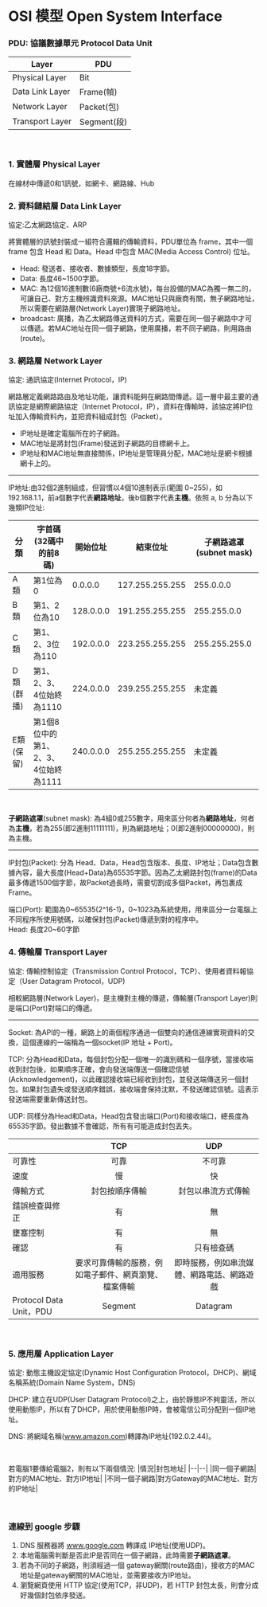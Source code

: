 # OSI 模型 Open System Interface
### PDU: 協議數據單元 Protocol Data Unit  

|Layer|PDU|
|--|--|
|Physical Layer|Bit|
|Data Link Layer|Frame(幀)|
|Network Layer|Packet(包)|
|Transport Layer|Segment(段)|  

<br>

### 1. 實體層 Physical Layer
在線材中傳遞0和1訊號，如網卡、網路線、Hub

### 2. 資料鏈結層 Data Link Layer
協定:乙太網路協定、ARP

將實體層的訊號封裝成一組符合邏輯的傳輸資料，PDU單位為 frame，其中一個 frame 包含 Head 和 Data。Head 中包含 MAC(Media Access Control) 位址。
* Head: 發送者、接收者、數據類型，長度18字節。
* Data: 長度46~1500字節。
* MAC: 為12個16進制數(6廠商號+6流水號)，每台設備的MAC為獨一無二的，可讓自己、對方主機辨識資料來源。MAC地址只與廠商有關，無子網路地址，所以需要在網路層(Network Layer)實現子網路地址。
* broadcast: 廣播，為乙太網路傳送資料的方式，需要在同一個子網路中才可以傳遞。若MAC地址在同一個子網路，使用廣播，若不同子網路，則用路由(route)。  

### 3. 網路層 Network Layer
協定: 通訊協定(Internet Protocol，IP)

網路層定義網路路由及地址功能，讓資料能夠在網路間傳遞。這一層中最主要的通訊協定是網際網路協定（Internet Protocol，IP），資料在傳輸時，該協定將IP位址加入傳輸資料內，並把資料組成封包（Packet）。
* IP地址是確定電腦所在的子網路。
* MAC地址是將封包(Frame)發送到子網路的目標網卡上。
* IP地址和MAC地址無直接關係，IP地址是管理員分配，MAC地址是網卡根據網卡上的。
---
IP地址:由32個2進制組成，但習慣以4個10進制表示(範圍 0~255)，如192.168.1.1，前a個數字代表**網路地址**，後b個數字代表**主機**。依照 a, b 分為以下幾類IP位址:  



|分類|字首碼(32碼中的前8碼)|開始位址	|結束位址|子網路遮罩(subnet mask)|
|--|--|--|--|--|
|A類|第1位為0|0.0.0.0|127.255.255.255|255.0.0.0|
|B類|第1、2位為10|128.0.0.0|191.255.255.255|255.255.0.0|
|C類|第1、2、3位為110|192.0.0.0|223.255.255.255|255.255.255.0|
|D類(群播)|第1、2、3、4位始終為1110|224.0.0.0|239.255.255.255|未定義|
|E類(保留)|第1個8位中的第1、2、3、4位始終為1111|240.0.0.0|255.255.255.255|未定義|
<br> 

**子網路遮罩**(subnet mask): 為4組0或255數字，用來區分何者為**網路地址**，何者為**主機**，若為255(即2進制11111111)，則為網路地址；0(即2進制00000000)，則為主機。  

---
IP封包(Packet): 分為 Head、Data，Head包含版本、長度、IP地址；Data包含數據內容，最大長度(Head+Data)為65535字節。因為乙太網路封包(frame)的Data最多傳遞1500個字節，故Packet過長時，需要切割成多個Packet，再包裹成 Frame。  

端口(Port): 範圍為0~65535(2^16-1)，0~1023為系統使用，用來區分一台電腦上不同程序所使用號碼，以確保封包(Packet)傳遞到對的程序中。  
Head: 長度20~60字節  

### 4. 傳輸層 Transport Layer
協定: 傳輸控制協定（Transmission Control Protocol，TCP）、使用者資料報協定（User Datagram Protocol，UDP)

相較網路層(Network Layer)，是主機對主機的傳遞，傳輸層(Transport Layer)則是端口(Port)對端口的傳遞。  

---
Socket: 為API的一種，網路上的兩個程序通過一個雙向的通信連線實現資料的交換，這個連線的一端稱為一個socket(IP 地址 + Port)。  

TCP: 分為Head和Data，每個封包分配一個唯一的識別碼和一個序號，當接收端收到封包後，如果順序正確，會向發送端傳送一個確認信號(Acknowledgement)，以此確認接收端已經收到封包，並發送端傳送另一個封包。如果封包遺失或發送順序錯誤，接收端會保持沈默，不發送確認信號。這表示發送端需要重新傳送封包。

UDP: 同樣分為Head和Data，Head包含發出端口(Port)和接收端口，總長度為65535字節。發出數據不會確認，所有有可能造成封包丟失。  

||TCP|UDP|
|--|:--:|:--:|
|可靠性|可靠|不可靠|
|速度|慢|快|
|傳輸方式|封包按順序傳輸|封包以串流方式傳輸|
|錯誤檢查與修正|有|無|
|壅塞控制|有|無|
|確認|有|只有檢查碼|
|適用服務|要求可靠傳輸的服務，例如電子郵件、網頁瀏覽、檔案傳輸|即時服務，例如串流媒體、網路電話、網路遊戲|
|Protocol Data Unit，PDU|Segment|Datagram|  


<br>

### 5. 應用層 Application Layer
協定: 動態主機設定協定(Dynamic Host Configuration Protocol，DHCP)、網域名稱系統(Domain Name System，DNS)

DHCP: 建立在UDP(User Datagram Protocol)之上，由於靜態IP不夠靈活，所以使用動態IP，所以有了DHCP，用於使用動態IP時，會被電信公司分配到一個IP地址。  

DNS: 將網域名稱(www.amazon.com)轉譯為IP地址(192.0.2.44)。

<br>

若電腦1要傳給電腦2，則有以下兩個情況:
|情況|封包地址|
|--|--|
|同一個子網路|對方的MAC地址、對方IP地址|
|不同一個子網路|對方Gateway的MAC地址、對方的IP地址|  

<br>

### 連線到 google 步驟
1. DNS 服務器將 www.google.com 轉譯成 IP地址(使用UDP)。
2. 本地電腦需判斷是否此IP是否同在一個子網路，此時需要**子網路遮罩**。
3. 若為不同的子網路，則須經過一個 gateway網關(route路由)，接收方的MAC地址是gateway網關的MAC地址，並需要接收方IP地址。
4. 瀏覽網頁使用 HTTP 協定(使用TCP，非UDP)，若 HTTP 封包太長，則會分成好幾個封包依序發送。